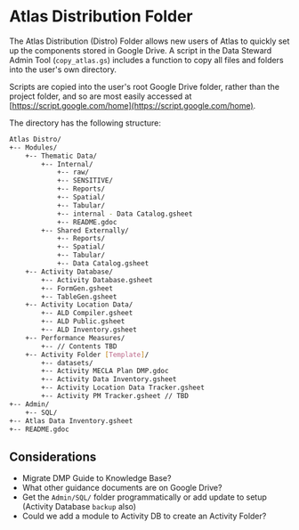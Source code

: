 # Atlas Distribution Folder

The Atlas Distribution (Distro) Folder allows new users of Atlas to quickly set up the components stored in Google Drive. A script in the Data Steward Admin Tool (`copy_atlas.gs`) includes a function to copy all files and folders into the user's own directory. 

Scripts are copied into the user's root Google Drive folder, rather than the project folder, and so are most easily accessed at [https://script.google.com/home](https://script.google.com/home).

The directory has the following structure:

```bash
Atlas Distro/
+-- Modules/
    +-- Thematic Data/
        +-- Internal/
            +-- raw/
            +-- SENSITIVE/
            +-- Reports/
            +-- Spatial/
            +-- Tabular/
            +-- internal - Data Catalog.gsheet
            +-- README.gdoc
        +-- Shared Externally/
            +-- Reports/
            +-- Spatial/
            +-- Tabular/
            +-- Data Catalog.gsheet
    +-- Activity Database/
        +-- Activity Database.gsheet
        +-- FormGen.gsheet
        +-- TableGen.gsheet
    +-- Activity Location Data/
        +-- ALD Compiler.gsheet
        +-- ALD Public.gsheet
        +-- ALD Inventory.gsheet
    +-- Performance Measures/ 
        +-- // Contents TBD
    +-- Activity Folder [Template]/
        +-- datasets/
        +-- Activity MECLA Plan DMP.gdoc
        +-- Activity Data Inventory.gsheet
        +-- Activity Location Data Tracker.gsheet
        +-- Activity PM Tracker.gsheet // TBD
+-- Admin/
    +-- SQL/
+-- Atlas Data Inventory.gsheet
+-- README.gdoc
```

## Considerations

* Migrate DMP Guide to Knowledge Base? 
* What other guidance documents are on Google Drive?
* Get the `Admin/SQL/` folder programmatically or add update to setup (Activity Database `backup` also)
* Could we add a module to Activity DB to create an Activity Folder?

